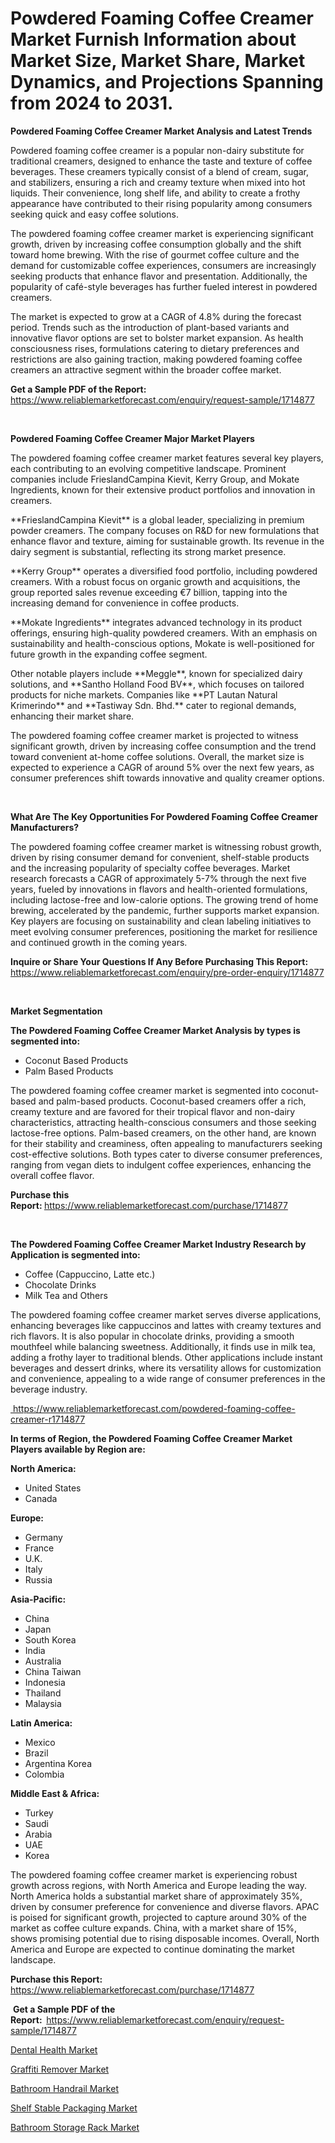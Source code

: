 <p><h1>Powdered Foaming Coffee Creamer Market Furnish Information about Market Size, Market Share, Market Dynamics, and Projections Spanning from 2024 to 2031.</h1></p><p><strong>Powdered Foaming Coffee Creamer Market Analysis and Latest Trends</strong></p>
<p><p>Powdered foaming coffee creamer is a popular non-dairy substitute for traditional creamers, designed to enhance the taste and texture of coffee beverages. These creamers typically consist of a blend of cream, sugar, and stabilizers, ensuring a rich and creamy texture when mixed into hot liquids. Their convenience, long shelf life, and ability to create a frothy appearance have contributed to their rising popularity among consumers seeking quick and easy coffee solutions.</p><p>The powdered foaming coffee creamer market is experiencing significant growth, driven by increasing coffee consumption globally and the shift toward home brewing. With the rise of gourmet coffee culture and the demand for customizable coffee experiences, consumers are increasingly seeking products that enhance flavor and presentation. Additionally, the popularity of café-style beverages has further fueled interest in powdered creamers.</p><p>The market is expected to grow at a CAGR of 4.8% during the forecast period. Trends such as the introduction of plant-based variants and innovative flavor options are set to bolster market expansion. As health consciousness rises, formulations catering to dietary preferences and restrictions are also gaining traction, making powdered foaming coffee creamers an attractive segment within the broader coffee market.</p></p>
<p><strong>Get a Sample PDF of the Report:&nbsp;</strong> <a href="https://www.reliablemarketforecast.com/enquiry/request-sample/1714877?utm_campaign=1725&utm_medium=2&utm_source=Github&utm_content=ia&utm_term=23102024&utm_id=powdered-foaming-coffee-creamer">https://www.reliablemarketforecast.com/enquiry/request-sample/1714877</a></p>
<p>&nbsp;</p>
<p><strong>Powdered Foaming Coffee Creamer Major Market Players</strong></p>
<p><p>The powdered foaming coffee creamer market features several key players, each contributing to an evolving competitive landscape. Prominent companies include FrieslandCampina Kievit, Kerry Group, and Mokate Ingredients, known for their extensive product portfolios and innovation in creamers.</p><p>**FrieslandCampina Kievit** is a global leader, specializing in premium powder creamers. The company focuses on R&D for new formulations that enhance flavor and texture, aiming for sustainable growth. Its revenue in the dairy segment is substantial, reflecting its strong market presence.</p><p>**Kerry Group** operates a diversified food portfolio, including powdered creamers. With a robust focus on organic growth and acquisitions, the group reported sales revenue exceeding €7 billion, tapping into the increasing demand for convenience in coffee products.</p><p>**Mokate Ingredients** integrates advanced technology in its product offerings, ensuring high-quality powdered creamers. With an emphasis on sustainability and health-conscious options, Mokate is well-positioned for future growth in the expanding coffee segment.</p><p>Other notable players include **Meggle**, known for specialized dairy solutions, and **Santho Holland Food BV**, which focuses on tailored products for niche markets. Companies like **PT Lautan Natural Krimerindo** and **Tastiway Sdn. Bhd.** cater to regional demands, enhancing their market share.</p><p>The powdered foaming coffee creamer market is projected to witness significant growth, driven by increasing coffee consumption and the trend toward convenient at-home coffee solutions. Overall, the market size is expected to experience a CAGR of around 5% over the next few years, as consumer preferences shift towards innovative and quality creamer options.</p></p>
<p>&nbsp;</p>
<p><strong>What Are The Key Opportunities For Powdered Foaming Coffee Creamer Manufacturers?</strong></p>
<p><p>The powdered foaming coffee creamer market is witnessing robust growth, driven by rising consumer demand for convenient, shelf-stable products and the increasing popularity of specialty coffee beverages. Market research forecasts a CAGR of approximately 5-7% through the next five years, fueled by innovations in flavors and health-oriented formulations, including lactose-free and low-calorie options. The growing trend of home brewing, accelerated by the pandemic, further supports market expansion. Key players are focusing on sustainability and clean labeling initiatives to meet evolving consumer preferences, positioning the market for resilience and continued growth in the coming years.</p></p>
<p><strong>Inquire or Share Your Questions If Any Before Purchasing This Report:</strong> <a href="https://www.reliablemarketforecast.com/enquiry/pre-order-enquiry/1714877?utm_campaign=1725&utm_medium=2&utm_source=Github&utm_content=ia&utm_term=23102024&utm_id=powdered-foaming-coffee-creamer">https://www.reliablemarketforecast.com/enquiry/pre-order-enquiry/1714877</a></p>
<p>&nbsp;</p>
<p><strong>Market Segmentation</strong></p>
<p><strong>The Powdered Foaming Coffee Creamer Market Analysis by types is segmented into:</strong></p>
<p><ul><li>Coconut Based Products</li><li>Palm Based Products</li></ul></p>
<p><p>The powdered foaming coffee creamer market is segmented into coconut-based and palm-based products. Coconut-based creamers offer a rich, creamy texture and are favored for their tropical flavor and non-dairy characteristics, attracting health-conscious consumers and those seeking lactose-free options. Palm-based creamers, on the other hand, are known for their stability and creaminess, often appealing to manufacturers seeking cost-effective solutions. Both types cater to diverse consumer preferences, ranging from vegan diets to indulgent coffee experiences, enhancing the overall coffee flavor.</p></p>
<p><strong>Purchase this Report:&nbsp;</strong><a href="https://www.reliablemarketforecast.com/purchase/1714877?utm_campaign=1725&utm_medium=2&utm_source=Github&utm_content=ia&utm_term=23102024&utm_id=powdered-foaming-coffee-creamer">https://www.reliablemarketforecast.com/purchase/1714877</a></p>
<p>&nbsp;</p>
<p><strong>The Powdered Foaming Coffee Creamer Market Industry Research by Application is segmented into:</strong></p>
<p><ul><li>Coffee (Cappuccino, Latte etc.)</li><li>Chocolate Drinks</li><li>Milk Tea and Others</li></ul></p>
<p><p>The powdered foaming coffee creamer market serves diverse applications, enhancing beverages like cappuccinos and lattes with creamy textures and rich flavors. It is also popular in chocolate drinks, providing a smooth mouthfeel while balancing sweetness. Additionally, it finds use in milk tea, adding a frothy layer to traditional blends. Other applications include instant beverages and dessert drinks, where its versatility allows for customization and convenience, appealing to a wide range of consumer preferences in the beverage industry.</p></p>
<p><a href="https://www.reliablemarketforecast.com/powdered-foaming-coffee-creamer-r1714877?utm_campaign=1725&utm_medium=2&utm_source=Github&utm_content=ia&utm_term=23102024&utm_id=powdered-foaming-coffee-creamer">&nbsp;https://www.reliablemarketforecast.com/powdered-foaming-coffee-creamer-r1714877</a></p>
<p><strong>In terms of Region, the Powdered Foaming Coffee Creamer Market Players available by Region are:</strong></p>
<p>
    <p> <strong> North America: </strong>
        <ul>
            <li>United States</li>
            <li>Canada</li>
        </ul>
        </p> 
    <p> <strong> Europe: </strong>
        <ul>
            <li>Germany</li>
            <li>France</li>
            <li>U.K.</li>
            <li>Italy</li>
            <li>Russia</li>
        </ul>
        </p> 
    <p> <strong> Asia-Pacific: </strong>
        <ul>
            <li>China</li>
            <li>Japan</li>
            <li>South Korea</li>
            <li>India</li>
            <li>Australia</li>
            <li>China Taiwan</li>
            <li>Indonesia</li>
            <li>Thailand</li>
            <li>Malaysia</li>
        </ul>
        </p> 
    <p> <strong> Latin America: </strong>
        <ul>
            <li>Mexico</li>
            <li>Brazil</li>
            <li>Argentina Korea</li>
            <li>Colombia</li>
        </ul>
        </p> 
    <p> <strong> Middle East & Africa: </strong>
        <ul>
            <li>Turkey</li>
            <li>Saudi</li>
            <li>Arabia</li>
            <li>UAE</li>
            <li>Korea</li>
        </ul>
    </p>
    </p>
<p><p>The powdered foaming coffee creamer market is experiencing robust growth across regions, with North America and Europe leading the way. North America holds a substantial market share of approximately 35%, driven by consumer preference for convenience and diverse flavors. APAC is poised for significant growth, projected to capture around 30% of the market as coffee culture expands. China, with a market share of 15%, shows promising potential due to rising disposable incomes. Overall, North America and Europe are expected to continue dominating the market landscape.</p></p>
<p><strong>Purchase this Report: </strong><a href="https://www.reliablemarketforecast.com/purchase/1714877?utm_campaign=1725&utm_medium=2&utm_source=Github&utm_content=ia&utm_term=23102024&utm_id=powdered-foaming-coffee-creamer">https://www.reliablemarketforecast.com/purchase/1714877</a></p>
<p>&nbsp;<strong>Get a Sample PDF of the Report:&nbsp;&nbsp;</strong><a href="https://www.reliablemarketforecast.com/enquiry/request-sample/1714877?utm_campaign=1725&utm_medium=2&utm_source=Github&utm_content=ia&utm_term=23102024&utm_id=powdered-foaming-coffee-creamer">https://www.reliablemarketforecast.com/enquiry/request-sample/1714877</a></p>
<p><strong></strong></p>
<p><p><a href="https://www.linkedin.com/pulse/emerging-trends-dental-health-market-global-outlook-future-i2c7c?utm_campaign=1725&utm_medium=2&utm_source=Github&utm_content=ia&utm_term=23102024&utm_id=powdered-foaming-coffee-creamer">Dental Health Market</a></p><p><a href="https://www.linkedin.com/pulse/graffiti-remover-market-growth-segmentation-regional-analysis-ev20c?utm_campaign=1725&utm_medium=2&utm_source=Github&utm_content=ia&utm_term=23102024&utm_id=powdered-foaming-coffee-creamer">Graffiti Remover Market</a></p><p><a href="https://www.linkedin.com/pulse/bathroom-handrail-market-global-insights-sales-trends-2024-xy9mc?utm_campaign=1725&utm_medium=2&utm_source=Github&utm_content=ia&utm_term=23102024&utm_id=powdered-foaming-coffee-creamer">Bathroom Handrail Market</a></p><p><a href="https://www.linkedin.com/pulse/shelf-stable-packaging-market-drivers-challenges-forecast-2024-2031-sszyc?utm_campaign=1725&utm_medium=2&utm_source=Github&utm_content=ia&utm_term=23102024&utm_id=powdered-foaming-coffee-creamer">Shelf Stable Packaging Market</a></p><p><a href="https://www.linkedin.com/pulse/strategic-insights-global-bathroom-storage-rack-market-trends-45brc?utm_campaign=1725&utm_medium=2&utm_source=Github&utm_content=ia&utm_term=23102024&utm_id=powdered-foaming-coffee-creamer">Bathroom Storage Rack Market</a></p></p>